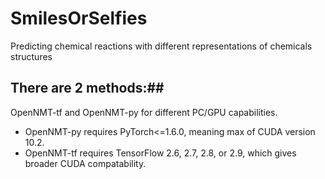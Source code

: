 # SmilesOrSelfies
Predicting chemical reactions with different representations of chemicals structures


## There are 2 methods:##
OpenNMT-tf and OpenNMT-py for different PC/GPU capabilities. 
* OpenNMT-py requires PyTorch<=1.6.0, meaning max of CUDA version 10.2.
* OpenNMT-tf requires TensorFlow 2.6, 2.7, 2.8, or 2.9, which gives broader CUDA compatability.
